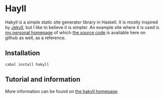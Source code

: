 # Hayll

Hakyll is a simple static site generator library in Haskell. It is mostly
inspired by [Jekyll](http://github.com/mojombo/jekyll), but I like to
believe it is simpler. An example site where it is used is
[my personal homepage](http://jaspervdj.be) of which
[the source code](http://github.com/jaspervdj/jaspervdj) is available here on
github as well, as a reference.

## Installation

    cabal install hakyll

## Tutorial and information

More information can be found on
[the hakyll homepage](http://jaspervdj.be/hakyll).
